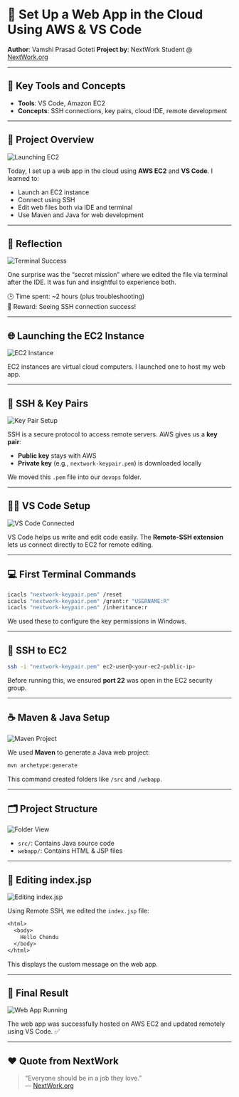 
# 🚀 Set Up a Web App in the Cloud Using AWS & VS Code

**Author**: Vamshi Prasad Goteti
**Project by**: NextWork Student @ [NextWork.org](https://nextwork.org)

---

## 🔧 Key Tools and Concepts

- **Tools**: VS Code, Amazon EC2  
- **Concepts**: SSH connections, key pairs, cloud IDE, remote development

---

## 📸 Project Overview

![Launching EC2](web-app-aws/media/image1.jpg)

Today, I set up a web app in the cloud using **AWS EC2** and **VS Code**. I learned to:
- Launch an EC2 instance  
- Connect using SSH  
- Edit web files both via IDE and terminal  
- Use Maven and Java for web development

---

## 🧠 Reflection

![Terminal Success](web-app-aws/media/image2.jpg)

One surprise was the “secret mission” where we edited the file via terminal after the IDE. It was fun and insightful to experience both.

🕒 Time spent: ~2 hours (plus troubleshooting)  
🔑 Reward: Seeing SSH connection success!

---

## 🌐 Launching the EC2 Instance

![EC2 Instance](web-app-aws/media/image3.jpg)

EC2 instances are virtual cloud computers. I launched one to host my web app.

---

## 🔐 SSH & Key Pairs

![Key Pair Setup](web-app-aws/media/image4.jpg)

SSH is a secure protocol to access remote servers. AWS gives us a **key pair**:
- **Public key** stays with AWS  
- **Private key** (e.g., `nextwork-keypair.pem`) is downloaded locally

We moved this `.pem` file into our `devops` folder.

---

## 🧑‍💻 VS Code Setup

![VS Code Connected](web-app-aws/media/image5.jpg)

VS Code helps us write and edit code easily. The **Remote-SSH extension** lets us connect directly to EC2 for remote editing.

---

## 💻 First Terminal Commands

```bash
icacls "nextwork-keypair.pem" /reset
icacls "nextwork-keypair.pem" /grant:r "USERNAME:R"
icacls "nextwork-keypair.pem" /inheritance:r
```

We used these to configure the key permissions in Windows.

---

## 🔗 SSH to EC2

```bash
ssh -i "nextwork-keypair.pem" ec2-user@<your-ec2-public-ip>
```

Before running this, we ensured **port 22** was open in the EC2 security group.

---

## ☕ Maven & Java Setup

![Maven Project](web-app-aws/media/image6.jpg)

We used **Maven** to generate a Java web project:

```bash
mvn archetype:generate
```

This command created folders like `/src` and `/webapp`.

---

## 🗂️ Project Structure

![Folder View](web-app-aws/media/image7.jpg)

- `src/`: Contains Java source code  
- `webapp/`: Contains HTML & JSP files  

---

## 📝 Editing index.jsp

![Editing index.jsp](web-app-aws/media/image8.jpg)

Using Remote SSH, we edited the `index.jsp` file:

```jsp
<html>
  <body>
    Hello Chandu
  </body>
</html>
```

This displays the custom message on the web app.

---

## 🎯 Final Result

![Web App Running](web-app-aws/media/image9.jpg)

The web app was successfully hosted on AWS EC2 and updated remotely using VS Code. ✅

---

## ❤️ Quote from NextWork

> “Everyone should be in a job they love.”  
> — [NextWork.org](https://nextwork.org)

